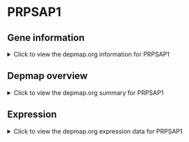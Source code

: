 <h1>PRPSAP1</h1>

<h2>Gene information</h2>
<details>
  <summary>Click to view the depmap.org information for PRPSAP1</summary>
  <p><a href="https://depmap.org/portal/gene/PRPSAP1?tab=about" target="_BLANK">Open page in a new tab...</a></p>
  <iframe src="https://depmap.org/portal/gene/PRPSAP1?tab=about" style="border:none;width:100%;height:800px"></iframe>
</details>

<h2>Depmap overview</h2>
<details>
  <summary>Click to view the depmap.org summary for PRPSAP1</summary>
  <p><a href="https://depmap.org/portal/gene/PRPSAP1?tab=overview" target="_BLANK">Open page in a new tab...</a></p>
  <iframe src="https://depmap.org/portal/gene/PRPSAP1?tab=overview" style="border:none;width:100%;height:800px"></iframe>
</details>

<h2>Expression</h2>
<details>
  <summary>Click to view the depmap.org expression data for PRPSAP1</summary>
  <p><a href="https://depmap.org/portal/gene/PRPSAP1?tab=characterization" target="_BLANK">Open page in a new tab...</a></p>
  <iframe src="https://depmap.org/portal/gene/PRPSAP1?tab=characterization" style="border:none;width:100%;height:800px"></iframe>
</details>


<!--
<h2>Reactome Pathway diagram</h2>
<details>
  <summary>Click to view the Reactome pathway for PRPSAP1</summary>
  <p><a href="PURL" target="_BLANK">Open page in a new tab...</a></p>
  PNAME
</details>
-->


